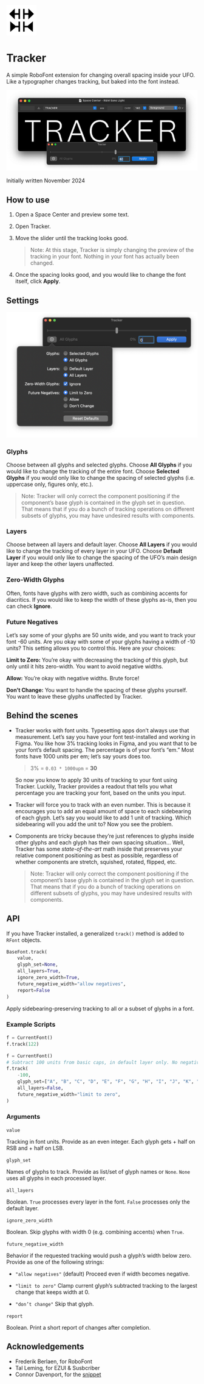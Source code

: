 <img src="source/resources/mechanic_icon.png"  width="80">

# Tracker
A simple RoboFont extension for changing overall spacing inside your UFO. Like a typographer changes tracking, but baked into the font instead.

![](source/resources/ui-main.png)

Initially written November 2024

## How to use

1. Open a Space Center and preview some text.
2. Open Tracker.
3. Move the slider until the tracking looks good.

	> Note: At this stage, Tracker is simply changing the preview of the tracking in your font. Nothing in your font has actually been changed.

4. Once the spacing looks good, and you would like to change the font itself, click **Apply**. 

## Settings

![](source/resources/ui-settings.png)

### Glyphs

Choose between all glyphs and selected glyphs. Choose **All Glyphs** if you would like to change the tracking of the entire font. Choose **Selected Glyphs** if you would only like to change the spacing of selected glyphs (i.e. uppercase only, figures only, etc.).

> Note: Tracker will only correct the component positioning if the component’s base glyph is contained in the glyph set in question. That means that if you do a bunch of tracking operations on different subsets of glyphs, you may have undesired results with components.

### Layers

Choose between all layers and default layer. Choose **All Layers** if you would like to change the tracking of every layer in your UFO. Choose **Default Layer** if you would only like to change the spacing of the UFO’s main design layer and keep the other layers unaffected.

### Zero-Width Glyphs

Often, fonts have glyphs with zero width, such as combining accents for diacritics. If you would like to keep the width of these glyphs as-is, then you can check **Ignore**.

### Future Negatives

Let’s say some of your glyphs are 50 units wide, and you want to track your font -60 units. Are you okay with some of your glyphs having a width of -10 units? This setting allows you to control this. Here are your choices:

**Limit to Zero:** You’re okay with decreasing the tracking of this glyph, but only until it hits zero-width. You want to avoid negative widths.

**Allow:** You’re okay with negative widths. Brute force!

**Don’t Change:** You want to handle the spacing of these glyphs yourself. You want to leave these glyphs unaffected by Tracker.


## Behind the scenes

- Tracker works with font units. Typesetting apps don’t always use that measurement. Let’s say you have your font test-installed and working in Figma. You like how 3% tracking looks in Figma, and you want that to be your font’s default spacing. The percentage is of your font’s “em.” Most fonts have 1000 units per em; let’s say yours does too. 

	> 3% = `0.03 * 1000upm` = **30**
	
	So now you know to apply 30 units of tracking to your font using Tracker. Luckily, Tracker provides a readout that tells you what percentage you are tracking your font, based on the units you input.

- Tracker will force you to track with an even number. This is because it encourages you to add an equal amount of space to each sidebearing of each glyph. Let’s say you would like to add 1 unit of tracking. Which sidebearing will you add the unit to? Now you see the problem.
- Components are tricky because they’re just references to glyphs inside other glyphs and each glyph has their own spacing situation... Well, Tracker has some *state-of-the-art* math inside that preserves your relative component positioning as best as possible, regardless of whether components are stretch, squished, rotated, flipped, etc. 

	> Note: Tracker will only correct the component positioning if the component’s base glyph is contained in the glyph set in question. That means that if you do a bunch of tracking operations on different subsets of glyphs, you may have undesired results with components.
 
## API

If you have Tracker installed, a generalized `track()` method is added to `RFont` objects.

```python
BaseFont.track(
	value,
	glyph_set=None,
	all_layers=True,
	ignore_zero_width=True,
	future_negative_width="allow negatives",
	report=False
)
```
Apply sidebearing-preserving tracking to all or a subset of glyphs in a font.

### Example Scripts

```python
f = CurrentFont()
f.track(122)
```

```python
f = CurrentFont()
# Subtract 100 units from basic caps, in default layer only. No negative widths.
f.track(
    -100, 
    glyph_set=["A", "B", "C", "D", "E", "F", "G", "H", "I", "J", "K", "L", "M", "N", "O", "P", "Q", "R", "S", "T", "U", "V", "W", "X", "Y", "Z"],
	all_layers=False,
	future_negative_width="limit to zero",
)
```

### Arguments

`value`

Tracking in font units. Provide as an even integer. Each glyph gets + half on RSB and + half on LSB.

`glyph_set`

Names of glyphs to track. Provide as list/set of glyph names or `None`. `None` uses all glyphs in each processed layer.

`all_layers`

Boolean. `True` processes every layer in the font. `False` processes only the default layer.

`ignore_zero_width`

Boolean. Skip glyphs with width 0 (e.g. combining accents) when `True`.

`future_negative_width`

Behavior if the requested tracking would push a glyph’s width below zero. Provide as one of the following strings:

- `"allow negatives"` (default) Proceed even if width becomes negative.

- `"limit to zero"` Clamp current glyph’s subtracted tracking to the largest change that keeps width at 0.

- `"don’t change"` Skip that glyph.

`report`

Boolean. Print a short report of changes after completion.


## Acknowledgements

- Frederik Berlaen, for RoboFont
- Tal Leming, for EZUI & Susbcriber
- Connor Davenport, for the [snippet](https://github.com/ryanbugden/Tracker/issues/3#issuecomment-3408261462)
